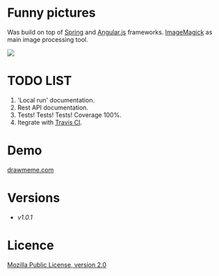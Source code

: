 # Funny pictures

Was build on top of [Spring](https://spring.io/) and [Angular.js](https://angularjs.org/) frameworks. [ImageMagick](http://www.imagemagick.org/script/index.php)  as main image processing tool.

![](http://drawmeme.com/api/content/6a7863ac-5081-49f1-ba46-31ad65b87c11.png)

# TODO LIST

1. 'Local run' documentation.
2. Rest API documentation.
3. Tests! Tests! Tests! Coverage  100%.
4. Itegrate with  [Travis CI](https://travis-ci.org/).


# Demo
[drawmeme.com](http://drawmeme.com/)

# Versions
- *v1.0.1*

# Licence
 [Mozilla Public License, version 2.0](https://www.mozilla.org/en-US/MPL/2.0/)
